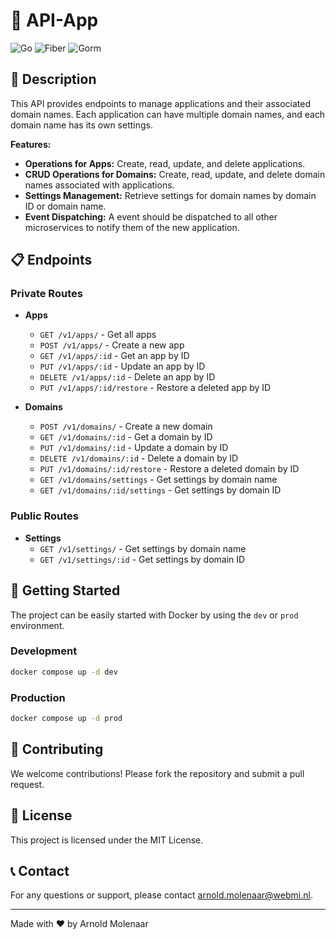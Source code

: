 # 🔧 API-App

![Go](https://img.shields.io/badge/Go-1.17-blue)
![Fiber](https://img.shields.io/badge/Fiber-2.0-green)
![Gorm](https://img.shields.io/badge/Gorm-1.21.12-orange)

## 📜 Description

This API provides endpoints to manage applications and their associated domain names. Each application can have multiple domain names, and each domain name has its own settings.  
  
**Features:**
- **Operations for Apps:** Create, read, update, and delete applications.
- **CRUD Operations for Domains:** Create, read, update, and delete domain names associated with applications.
- **Settings Management:** Retrieve settings for domain names by domain ID or domain name.
- **Event Dispatching:** A event should be dispatched to all other microservices to notify them of the new application.

## 📋 Endpoints
### Private Routes

- **Apps**
    - `GET /v1/apps/` - Get all apps
    - `POST /v1/apps/` - Create a new app
    - `GET /v1/apps/:id` - Get an app by ID
    - `PUT /v1/apps/:id` - Update an app by ID
    - `DELETE /v1/apps/:id` - Delete an app by ID
    - `PUT /v1/apps/:id/restore` - Restore a deleted app by ID

- **Domains**
    - `POST /v1/domains/` - Create a new domain
    - `GET /v1/domains/:id` - Get a domain by ID
    - `PUT /v1/domains/:id` - Update a domain by ID
    - `DELETE /v1/domains/:id` - Delete a domain by ID
    - `PUT /v1/domains/:id/restore` - Restore a deleted domain by ID
    - `GET /v1/domains/settings` - Get settings by domain name
    - `GET /v1/domains/:id/settings` - Get settings by domain ID

### Public Routes

- **Settings**
    - `GET /v1/settings/` - Get settings by domain name
    - `GET /v1/settings/:id` - Get settings by domain ID

## 🚀 Getting Started

The project can be easily started with Docker by using the `dev` or `prod` environment.

### Development

```sh
docker compose up -d dev
```

### Production

```sh
docker compose up -d prod
```

## 🤝 Contributing
We welcome contributions! Please fork the repository and submit a pull request.

## 📝 License

This project is licensed under the MIT License.

## 📞 Contact

For any questions or support, please contact [arnold.molenaar@webmi.nl](mailto:arnold.molenaar@webmi.nl).
<hr></hr> Made with ❤️ by Arnold Molenaar